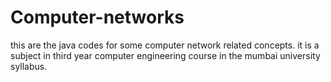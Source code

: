 # Computer-networks
this are the java codes for some computer network related concepts.
it is a subject in third year computer engineering course in the mumbai university syllabus.
